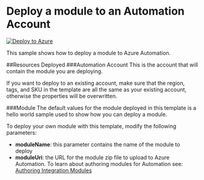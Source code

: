# Deploy a module to an Automation Account

[![Deploy to Azure](http://azuredeploy.net/deploybutton.png)](https://portal.azure.com/#create/Microsoft.Template/uri/https%3A%2F%2Fraw.githubusercontent.com%2Fazureautomation%2Fautomation-packs%2Fmaster%2F101-sample-deploy-automation-resources%2Fsample-deploy-module%2FDeployModule.json)

This sample shows how to deploy a module to Azure Automation.

##Resources Deployed
###Automation Account
This is the account that will contain the module you are deploying.

If you want to deploy to an existing account, make sure that the region, tags, and SKU in the template are all the same as your existing account, otherwise the properties will be overwritten.

###Module
The default values for the module deployed in this template is a hello world sample used to show how you can deploy a module.

To deploy your own module with this template, modify the following parameters:

- **moduleName**: this parameter contains the name of the module to deploy
- **moduleUri**: the URL for the module zip file to upload to Azure Automation. To learn about authoring modules for Automation see: [Authoring Integration Modules](http://azure.microsoft.com/blog/2014/12/15/authoring-integration-modules-for-azure-automation/)
